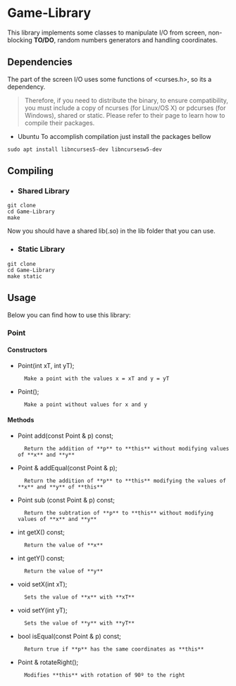 # Game-Library
This library implements some classes to manipulate I/O from screen, non-blocking **TO/DO**, random numbers generators and handling coordinates.

## Dependencies

The part of the screen I/O uses some functions of <curses.h>, so its a dependency.
> Therefore, if you need to distribute the binary, to ensure compatibility, you must include a copy of ncurses (for Linux/OS X) or pdcurses (for Windows), shared or static.
Please refer to their page to learn how to compile their packages.

* Ubuntu
To accomplish compilation just install the packages bellow 
```
sudo apt install libncurses5-dev libncursesw5-dev
```

## Compiling
* ### Shared Library

```
git clone
cd Game-Library
make
```
Now you should have a shared lib(.so) in the lib folder that you can use.

* ### Static Library

```
git clone
cd Game-Library
make static
```

## Usage

Below you can find how to use this library:

### Point

#### Constructors

* Point(int xT, int yT);

        Make a point with the values x = xT and y = yT

* Point();

        Make a point without values for x and y

#### Methods

* Point add(const Point & p) const;

        Return the addition of **p** to **this** without modifying values of **x** and **y**

* Point & addEqual(const Point & p);

        Return the addition of **p** to **this** modifying the values of **x** and **y** of **this**

* Point sub (const Point & p) const;

        Return the subtration of **p** to **this** without modifying values of **x** and **y**

* int getX() const;

        Return the value of **x**

* int getY() const;

        Return the value of **y**

* void setX(int xT);

        Sets the value of **x** with **xT**

* void setY(int yT);

        Sets the value of **y** with **yT**

* bool isEqual(const Point & p) const;

        Return true if **p** has the same coordinates as **this**

* Point & rotateRight();

        Modifies **this** with rotation of 90º to the right